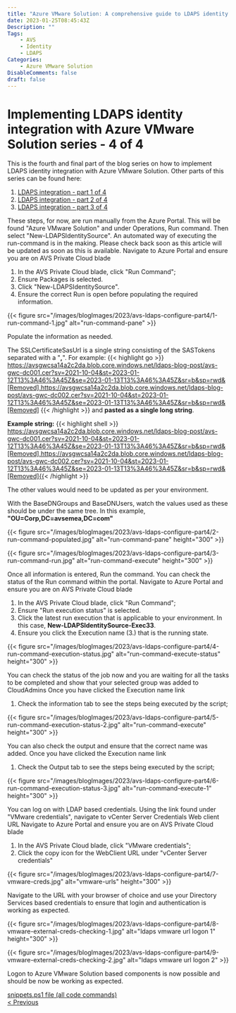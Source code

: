 ```yaml
---
title: "Azure VMware Solution: A comprehensive guide to LDAPS identity integration - Part 4"
date: 2023-01-25T08:45:43Z
Description: ""
Tags:
    - AVS
    - Identity
    - LDAPS
Categories: 
    - Azure VMware Solution
DisableComments: false
draft: false
---
```


# Implementing LDAPS identity integration with Azure VMware Solution series - 4 of 4 #

This is the fourth and final part of the blog series on how to implement LDAPS identity integration with Azure VMware Solution. Other parts of this series can be found here: 

1. [LDAPS integration - part 1 of 4](../avs-ldaps-configure-part1/)
1. [LDAPS integration - part 2 of 4](../avs-ldaps-configure-part2/)
1. [LDAPS integration - part 3 of 4](../avs-ldaps-configure-part3/)

These steps, for now, are run manually from the Azure Portal. This will be found "Azure VMware Solution" and under Operations, Run command. Then select "New-LDAPSIdentitySource". An automated way of executing the run-command is in the making. Please check back soon as this article will be updated as soon as this is available.
Navigate to Azure Portal and ensure you are on AVS Private Cloud blade

1. In the AVS Private Cloud blade, click "Run Command";
1. Ensure Packages is selected.
1. Click "New-LDAPSIdentitySource".
1. Ensure the correct Run is open before populating the required information.

{{< figure src="/images/blogImages/2023/avs-ldaps-configure-part4/1-run-command-1.jpg" alt="run-command-pane" >}}

Populate the information as needed.

The SSLCertificateSasUrl is a single string consisting of the SASTokens separated with a "**,**". For example:
{{< highlight go >}}
https://avsgwcsa14a2c2da.blob.core.windows.net/ldaps-blog-post/avs-gwc-dc001.cer?sv=2021-10-04&st=2023-01-12T13%3A46%3A45Z&se=2023-01-13T13%3A46%3A45Z&sr=b&sp=rwd&[Removed],https://avsgwcsa14a2c2da.blob.core.windows.net/ldaps-blog-post/avs-gwc-dc002.cer?sv=2021-10-04&st=2023-01-12T13%3A46%3A45Z&se=2023-01-13T13%3A46%3A45Z&sr=b&sp=rwd&[Removed] 
{{< /highlight >}} and **pasted as a single long string**.

**Example string:**
{{< highlight shell >}}
https://avsgwcsa14a2c2da.blob.core.windows.net/ldaps-blog-post/avs-gwc-dc001.cer?sv=2021-10-04&st=2023-01-12T13%3A46%3A45Z&se=2023-01-13T13%3A46%3A45Z&sr=b&sp=rwd&[Removed],https://avsgwcsa14a2c2da.blob.core.windows.net/ldaps-blog-post/avs-gwc-dc002.cer?sv=2021-10-04&st=2023-01-12T13%3A46%3A45Z&se=2023-01-13T13%3A46%3A45Z&sr=b&sp=rwd&[Removed]{{< /highlight >}}

The other values would need to be updated as per your environment.

With the BaseDNGroups and BaseDNUsers, watch the values used as these should be under the same tree. In this example, **"OU=Corp,DC=avsemea,DC=com"**

{{< figure src="/images/blogImages/2023/avs-ldaps-configure-part4/2-run-command-populated.jpg" alt="run-command-pane" height="300" >}}

{{< figure src="/images/blogImages/2023/avs-ldaps-configure-part4/3-run-command-run.jpg" alt="run-command-execute" height="300" >}}

Once all information is entered, Run the command. You can check the status of the Run command within the portal.
Navigate to Azure Portal and ensure you are on AVS Private Cloud blade

1. In the AVS Private Cloud blade, click "Run Command";
1. Ensure "Run execution status" is selected.
1. Click the latest run execution that is applicable to your environment. In this case, **New-LDAPSIdentitySource-Exec33**.
1. Ensure you click the Execution name (3.) that is the running state.

{{< figure src="/images/blogImages/2023/avs-ldaps-configure-part4/4-run-command-execution-status.jpg" alt="run-command-execute-status" height="300" >}}

You can check the status of the job now and you are waiting for all the tasks to be completed and show that your selected group was added to CloudAdmins
Once you have clicked the Execution name link

1. Check the information tab to see the steps being executed by the script;

{{< figure src="/images/blogImages/2023/avs-ldaps-configure-part4/5-run-command-execution-status-2.jpg" alt="run-command-execute" height="300" >}}

You can also check the output and ensure that the correct name was added.
Once you have clicked the Execution name link

1. Check the Output tab to see the steps being executed by the script;

{{< figure src="/images/blogImages/2023/avs-ldaps-configure-part4/6-run-command-execution-status-3.jpg" alt="run-command-execute-1" height="300" >}}

You can log on with LDAP based credentials. Using the link found under "VMware credentials", navigate to vCenter Server Credentials Web client URL
Navigate to Azure Portal and ensure you are on AVS Private Cloud blade

1. In the AVS Private Cloud blade, click "VMware credentials";
1. Click the copy icon for the WebClient URL under "vCenter Server credentials"

{{< figure src="/images/blogImages/2023/avs-ldaps-configure-part4/7-vmware-creds.jpg" alt="vmware-urls" height="300" >}}

Navigate to the URL with your browser of choice and use your Directory Services based credentials to ensure that login and authentication is working as expected.

{{< figure src="/images/blogImages/2023/avs-ldaps-configure-part4/8-vmware-external-creds-checking-1.jpg" alt="ldaps vmware url logon 1" height="300" >}}

{{< figure src="/images/blogImages/2023/avs-ldaps-configure-part4/9-vmware-external-creds-checking-2.jpg" alt="ldaps vmware url logon 2" >}}

Logon to Azure VMware Solution based components is now possible and should be now be working as expected.

[snippets.ps1 file (all code commands)](../avs-ldaps-configure-part4/snippets.ps1)  
[< Previous](../avs-ldaps-configure-part3/) 